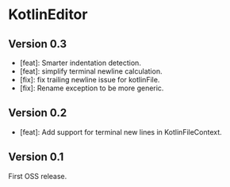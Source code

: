 # KotlinEditor

## Version 0.3
* [feat]: Smarter indentation detection.
* [feat]: simplify terminal newline calculation.
* [fix]: fix trailing newline issue for kotlinFile.
* [fix]: Rename exception to be more generic.

## Version 0.2
* [feat]: Add support for terminal new lines in KotlinFileContext.

## Version 0.1

First OSS release.
